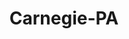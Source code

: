 ---
title: Carnegie-PA
slug: carnegie-pa
f_state:
- cms/state/pennsylvania.md
f_locations:
- cms/payday-loan/advance-america-3035.md
- cms/payday-loan/cast-depot-9501.md
- cms/payday-loan/checkone-systems-14401.md
- cms/payday-loan/claims-recovery-systems-15056.md
- cms/payday-loan/nationwide-check-services-22899.md
- cms/payday-loan/plaza-company-24399.md
updated-on: '2024-05-30T13:41:28.615Z'
created-on: '2024-05-30T13:41:28.615Z'
published-on: '2024-05-30T13:54:32.469Z'
f_city: Carnegie
layout: '[city].html'
tags: city
---